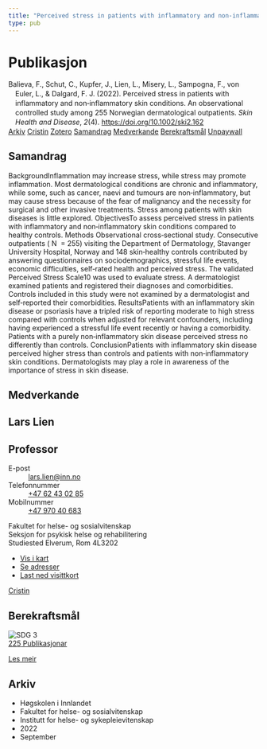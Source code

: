 ```yaml
---
title: "Perceived stress in patients with inflammatory and non‐inflammatory skin conditions. An observational controlled study among 255 Norwegian dermatological outpatients"
type: pub
---
```

<h1>Publikasjon</h1>
<article id="csl-bib-container-XNTPDVBK" class="csl-bib-container">
  <div class="csl-bib-body" style="line-height: 1.35; padding-left: 1em; text-indent:-1em;">
  <div class="csl-entry">Balieva, F., Schut, C., Kupfer, J., Lien, L., Misery, L., Sampogna, F., von Euler, L., &amp; Dalgard, F. J. (2022). Perceived stress in patients with inflammatory and non&#x2010;inflammatory skin conditions. An observational controlled study among 255 Norwegian dermatological outpatients. <i>Skin Health and Disease</i>, <i>2</i>(4). <a href="https://doi.org/10.1002/ski2.162">https://doi.org/10.1002/ski2.162</a></div>
</div>
  <div class="csl-bib-buttons">
    <a href="#taxonomy-article-XNTPDVBK" class="csl-bib-button">Arkiv</a>
    <a href="https://app.cristin.no/results/show.jsf?id=2048905" alt="Cristin URL" class="csl-bib-button">Cristin</a>
    <a href="http://zotero.org/groups/5022929/items/XNTPDVBK" alt="Zotero URL" class="csl-bib-button">Zotero</a>
    <a href="#abstract-article-XNTPDVBK" class="csl-bib-button">Samandrag</a>
    <a href="#contributors-article-XNTPDVBK" class="csl-bib-button">Medverkande</a>
    <a href="#sdg-article-XNTPDVBK" class="csl-bib-button">Berekraftsmål</a>
    <a href="https://www.ncbi.nlm.nih.gov/pmc/articles/PMC9720195" class="csl-bib-button">Unpaywall</a>
  </div>
  <div id="csl-bib-meta-container-XNTPDVBK"></div>
</article>
<div id="csl-bib-meta-XNTPDVBK" class="csl-bib-meta">
  <article id="abstract-article-XNTPDVBK" class="abstract-article">
    <h1>Samandrag</h1>
    BackgroundInflammation may increase stress, while stress may promote inflammation. Most dermatological conditions are chronic and inflammatory, while some, such as cancer, naevi and tumours are non‐inflammatory, but may cause stress because of the fear of malignancy and the necessity for surgical and other invasive treatments. Stress among patients with skin diseases is little explored. ObjectivesTo assess perceived stress in patients with inflammatory and non‐inflammatory skin conditions compared to healthy controls. Methods Observational cross‐sectional study. Consecutive outpatients ( N  = 255) visiting the Department of Dermatology, Stavanger University Hospital, Norway and 148 skin‐healthy controls contributed by answering questionnaires on sociodemographics, stressful life events, economic difficulties, self‐rated health and perceived stress. The validated Perceived Stress Scale10 was used to evaluate stress. A dermatologist examined patients and registered their diagnoses and comorbidities. Controls included in this study were not examined by a dermatologist and self‐reported their comorbidities. ResultsPatients with an inflammatory skin disease or psoriasis have a tripled risk of reporting moderate to high stress compared with controls when adjusted for relevant confounders, including having experienced a stressful life event recently or having a comorbidity. Patients with a purely non‐inflammatory skin disease perceived stress no differently than controls. ConclusionPatients with inflammatory skin disease perceived higher stress than controls and patients with non‐inflammatory skin conditions. Dermatologists may play a role in awareness of the importance of stress in skin disease.
  </article>
  <article id="contributors-article-XNTPDVBK" class="contributors-article">
    <h1>Medverkande</h1>
    <div class="personas">
<div class="vrtx-hinn-person-card">
<div class="photo">
<i class="lar la-user-circle missing-person"></i>
</div>
<div class="info">
<hgroup><h1>Lars Lien</h1>
<h2>Professor</h2>
</hgroup><dl>
<dt>E-post</dt>
<dd>
<a href="mailto:lars.lien@inn.no">lars.lien@inn.no</a>
</dd>
<dt>Telefonnummer</dt>
<dd><a href="tel:+4762430285">
+47 62 43 02 85
</a></dd>
<dt>Mobilnummer</dt>
<dd><a href="tel:+4797040683">
+47 970 40 683
</a></dd>
</dl>
<p>
Fakultet for helse- og sosialvitenskap<br>
Seksjon for psykisk helse og rehabilitering<br>
Studiested Elverum,
Rom 4L3202
</p>
<ul class="vrtx-hinn-links">
<li><a href="https://www.google.com/maps?q=60.88177,11.53669">Vis i kart</a></li>
<li><a href="https://www.inn.no/finn-en-ansatt/lars-lien.html#vrtx-hinn-addresses">Se adresser</a></li>
<li><a href="https://www.inn.no/finn-en-ansatt/lars-lien.html?vrtx=vcf">Last ned visittkort</a></li>
</ul>
</div>
</div>
<a href="https://app.cristin.no/persons/show.jsf?id=14287" alt="Cristin URL" class="personas-cristin">Cristin</a>
</div>
  </article>
  <article id="sdg-article-XNTPDVBK" class="sdg-article">
    <h1>Berekraftsmål</h1>
    <div class="sdg-container"><div id="sdg3" class="sdg">
<img src="{{< params subfolder >}}images/sdg/sdg03_no.png" class="image" alt="SDG 3">
<div class="sdg-overlay">
<a href="{{< params subfolder >}}no/archive/?sdg=3#archive" class="sdg-publication-count"><span>225</span> Publikasjonar</a>
<p><a href="https://www.fn.no/om-fn/fns-baerekraftsmaal/god-helse-og-livskvalitet?lang=nno-NO" class="sdg-read-more">Les meir</a></p>
</div>
</div></div>
  </article>
  <article id="taxonomy-article-XNTPDVBK" class="taxonomy-article">
    <h1>Arkiv</h1>
    <ul>
      <li>Høgskolen i Innlandet</li>
      <li>Fakultet for helse- og sosialvitenskap</li>
      <li>Institutt for helse- og sykepleievitenskap</li>
      <li>2022</li>
      <li>September</li>
    </ul>
  </article>
</div>
